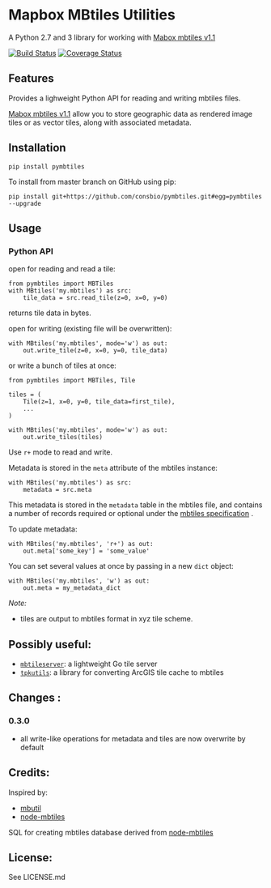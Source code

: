 # Mapbox MBtiles Utilities

A Python 2.7 and 3 library for working with [Mabox mbtiles v1.1](https://github.com/mapbox/mbtiles-spec/blob/master/1.1/spec.md)

[![Build Status](https://travis-ci.org/consbio/pymbtiles.svg?branch=master)](https://travis-ci.org/consbio/pymbtiles) [![Coverage Status](https://coveralls.io/repos/github/consbio/pymbtiles/badge.svg?branch=master)](https://coveralls.io/github/consbio/pymbtiles?branch=master)

## Features

Provides a lighweight Python API for reading and writing mbtiles files.

[Mabox mbtiles v1.1](https://github.com/mapbox/mbtiles-spec/blob/master/1.1/spec.md) allow you to store geographic data as rendered image tiles or as vector tiles, along with associated metadata.

## Installation

```
pip install pymbtiles
```

To install from master branch on GitHub using pip:

```
pip install git+https://github.com/consbio/pymbtiles.git#egg=pymbtiles --upgrade
```

## Usage

### Python API

open for reading and read a tile:

```
from pymbtiles import MBTiles
with MBtiles('my.mbtiles') as src:
    tile_data = src.read_tile(z=0, x=0, y=0)
```

returns tile data in bytes.

open for writing (existing file will be overwritten):

```
with MBtiles('my.mbtiles', mode='w') as out:
    out.write_tile(z=0, x=0, y=0, tile_data)
```

or write a bunch of tiles at once:

```
from pymbtiles import MBTiles, Tile

tiles = (
    Tile(z=1, x=0, y=0, tile_data=first_tile),
    ...
)

with MBtiles('my.mbtiles', mode='w') as out:
    out.write_tiles(tiles)
```

Use `r+` mode to read and write.

Metadata is stored in the `meta` attribute of the mbtiles instance:

```
with MBtiles('my.mbtiles') as src:
    metadata = src.meta
```

This metadata is stored in the `metadata` table in the mbtiles file, and contains
a number of records required or optional under the
[mbtiles specification](https://github.com/mapbox/mbtiles-spec/blob/master/1.1/spec.md) .

To update metadata:

```
with MBtiles('my.mbtiles', 'r+') as out:
    out.meta['some_key'] = 'some_value'
```

You can set several values at once by passing in a new `dict` object:

```
with MBtiles('my.mbtiles', 'w') as out:
    out.meta = my_metadata_dict
```

_Note:_

-   tiles are output to mbtiles format in xyz tile scheme.

## Possibly useful:

-   [`mbtileserver`](https://github.com/consbio/mbtileserver): a lightweight Go tile server
-   [`tpkutils`](https://github.com/consbio/tpkutils): a library for converting ArcGIS tile cache to mbtiles

## Changes :

### 0.3.0

-   all write-like operations for metadata and tiles are now overwrite by default

## Credits:

Inspired by:

-   [mbutil](https://github.com/mapbox/mbutil)
-   [node-mbtiles](https://github.com/mapbox/node-mbtiles)

SQL for creating mbtiles database derived from
[node-mbtiles](https://github.com/mapbox/node-mbtiles)

## License:

See LICENSE.md
